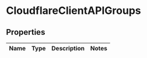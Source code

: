 # CloudflareClientAPIGroups

## Properties
Name | Type | Description | Notes
------------ | ------------- | ------------- | -------------
